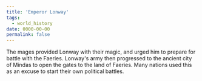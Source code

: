 ```yaml
---
title: 'Emperor Lonway'
tags:
  - world_history
date: 0000-00-00
permalink: false
---
```

The mages provided Lonway with their magic, and urged him to prepare for battle with the Faeries. Lonway's army then progressed to the ancient city of Mindas to open the gates to the land of Faeries. Many nations used this as an excuse to start their own political battles.